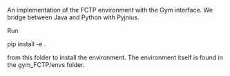 An implementation of the FCTP environment with the Gym interface. We bridge between Java and Python with Pyjnius.

Run 

pip install -e .

from this folder to install the environment. The environment itself is found in the gym_FCTP/envs folder.
